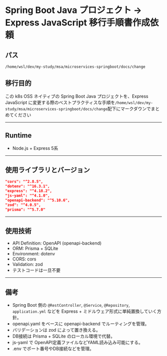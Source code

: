 # Spring Boot Java プロジェクト → Express JavaScript 移行手順書作成依頼

## パス
`/home/wsl/dev/my-study/msa/microservices-springboot/docs/change`

## 移行目的
この k8s OSS ネイティブの Spring Boot Java プロジェクトを、Express JavaScript に変更する際のベストプラクティスな手順を`/home/wsl/dev/my-study/msa/microservices-springboot/docs/change`配下にマークダウンでまとめてください

---

## Runtime

- Node.js + Express 5系

---

## 使用ライブラリとバージョン

```json
"cors": "^2.8.5",
"dotenv": "^16.3.1",
"express": "^4.18.2",
"js-yaml": "^4.1.0",
"openapi-backend": "^5.10.6",
"zod": "^4.0.5",
"prisma": "^5.7.0"
```

---

## 使用技術

* API Definition: OpenAPI (openapi-backend)
* ORM: Prisma + SQLite
* Environment: dotenv
* CORS: cors
* Validation: zod
* テストコードは一旦不要

---

## 備考

* Spring Boot 側の `@RestController`, `@Service`, `@Repository`, `application.yml` などを Express + ミドルウェア形式に単純置換していく方針。
* openapi.yaml をベースに openapi-backend でルーティングを管理。
* バリデーションは zod によって置き換える。
* DB接続は Prisma + SQLite のローカル環境で代替。
* js-yaml で OpenAPI定義ファイルなどYAML読み込み可能にする。
* .env でポート番号やDB接続などを管理。
